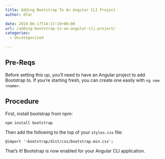 ```yaml
---
title: Adding Bootstrap To An Angular CLI Project
author: dfar

date: 2019-06-17T14:17:19+00:00
url: /adding-bootstrap-to-an-angular-cli-project/
categories:
  - Uncategorized

---
```

## Pre-Reqs

Before setting this up, you&#8217;ll need to have an Angular project to add Bootstrap to. If you&#8217;re starting fresh, you can create one easily with `ng new <name>`.

## Procedure

First, install bootstrap from npm:

<pre class="wp-block-code"><code>npm install bootstrap</code></pre>

Then add the following to the top of your `styles.css` file:

<pre class="wp-block-code"><code>@import '~bootstrap/dist/css/bootstrap.min.css';</code></pre>

That&#8217;s it! Bootstrap is now enabled for your Angular CLI application.